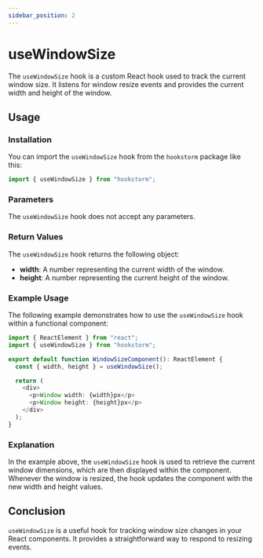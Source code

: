 ```yaml
---
sidebar_position: 2
---
```


# useWindowSize

The `useWindowSize` hook is a custom React hook used to track the current window size. It listens for window resize events and provides the current width and height of the window.

## Usage

### Installation

You can import the `useWindowSize` hook from the `hookstorm` package like this:

```typescript
import { useWindowSize } from "hookstorm";
```

### Parameters

The `useWindowSize` hook does not accept any parameters.

### Return Values

The `useWindowSize` hook returns the following object:

- **width**: A number representing the current width of the window.
- **height**: A number representing the current height of the window.

### Example Usage

The following example demonstrates how to use the `useWindowSize` hook within a functional component:

```typescript
import { ReactElement } from "react";
import { useWindowSize } from "hookstorm";

export default function WindowSizeComponent(): ReactElement {
  const { width, height } = useWindowSize();

  return (
    <div>
      <p>Window width: {width}px</p>
      <p>Window height: {height}px</p>
    </div>
  );
}
```

### Explanation

In the example above, the `useWindowSize` hook is used to retrieve the current window dimensions, which are then displayed within the component. Whenever the window is resized, the hook updates the component with the new width and height values.

## Conclusion

`useWindowSize` is a useful hook for tracking window size changes in your React components. It provides a straightforward way to respond to resizing events.
